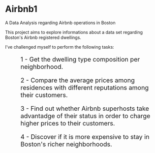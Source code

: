 # Airbnb1
A Data Analysis regarding Airbnb operations in Boston

This project aims to explore informations about a data set regarding Boston's Airbnb registered dwellings.

I've challenged myself to perform the following tasks:

<HTML>
  <p style = 'font-size:20px;margin-left:50px'> 1 - Get the dwelling type composition per neighborhood.</p>
<p style = 'font-size:20px;margin-left:50px'> 2 -  Compare the average prices among residences with different reputations among their customers. </p>
<p style = 'font-size:20px;margin-left:50px'> 3 - Find out whether Airbnb superhosts take advantadge of their status in order to charge higher prices to their customers. </p>
<p style = 'font-size:20px;margin-left:50px'> 4 - Discover if it is more expensive to stay in Boston's richer neighborhoods.</p>
  </HTML>

